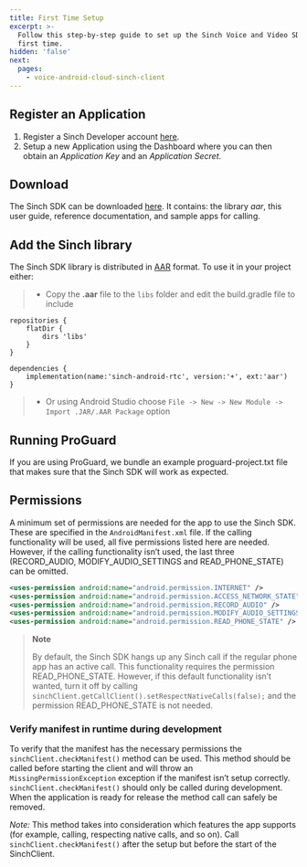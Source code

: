 ```yaml
---
title: First Time Setup
excerpt: >-
  Follow this step-by-step guide to set up the Sinch Voice and Video SDK for the
  first time.
hidden: 'false'
next:
  pages:
    - voice-android-cloud-sinch-client
---
```


## Register an Application

1.  Register a Sinch Developer account [here](https://portal.sinch.com/#/signup).
2.  Setup a new Application using the Dashboard where you can then obtain an _Application Key_ and an _Application Secret_.

## Download

The Sinch SDK can be downloaded [here](https://sinch.readme.io/page/downloads). It contains: the library _aar_, this user guide, reference documentation, and sample apps for calling.

## Add the Sinch library

The Sinch SDK library is distributed in [AAR](http://tools.android.com/tech-docs/new-build-system/aar-format) format. To use it in your project either:

> - Copy the **.aar** file to the `libs` folder and edit the build.gradle file to include

```text
repositories {
    flatDir {
        dirs 'libs'
    }
}

dependencies {
    implementation(name:'sinch-android-rtc', version:'+', ext:'aar')
}
```

> - Or using Android Studio choose `File -> New -> New Module -> Import .JAR/.AAR Package` option

## Running ProGuard

If you are using ProGuard, we bundle an example proguard-project.txt file that makes sure that the Sinch SDK will work as expected.

## Permissions

A minimum set of permissions are needed for the app to use the Sinch SDK. These are specified in the `AndroidManifest.xml` file. If the calling functionality will be used, all five permissions listed here are needed. However, if the calling functionality isn’t used, the last three (RECORD_AUDIO, MODIFY_AUDIO_SETTINGS and READ_PHONE_STATE) can be omitted.

```xml
<uses-permission android:name="android.permission.INTERNET" />
<uses-permission android:name="android.permission.ACCESS_NETWORK_STATE" />
<uses-permission android:name="android.permission.RECORD_AUDIO" />
<uses-permission android:name="android.permission.MODIFY_AUDIO_SETTINGS" />
<uses-permission android:name="android.permission.READ_PHONE_STATE" />
```

> **Note**
>
> By default, the Sinch SDK hangs up any Sinch call if the regular phone app has an active call. This functionality requires the permission READ_PHONE_STATE. However, if this default functionality isn’t wanted, turn it off by calling `sinchClient.getCallClient().setRespectNativeCalls(false);` and the permission READ_PHONE_STATE is not needed.

### Verify manifest in runtime during development

To verify that the manifest has the necessary permissions the `sinchClient.checkManifest()` method can be used. This method should be called before starting the client and will throw an `MissingPermissionException` exception if the manifest isn’t setup correctly. `sinchClient.checkManifest()` should only be called during development. When the application is ready for release the method call can safely be removed.

_Note:_ This method takes into consideration which features the app supports (for example, calling, respecting native calls, and so on). Call `sinchClient.checkManifest()` after the setup but before the start of the SinchClient.
